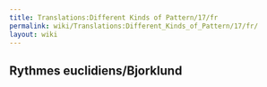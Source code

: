 ```yaml
---
title: Translations:Different Kinds of Pattern/17/fr
permalink: wiki/Translations:Different_Kinds_of_Pattern/17/fr/
layout: wiki
---
```


## Rythmes euclidiens/Bjorklund
